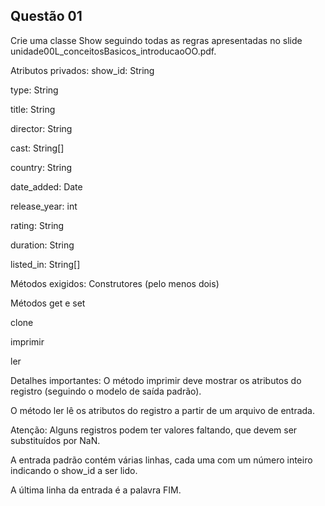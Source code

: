 ## Questão 01

Crie uma classe Show seguindo todas as regras apresentadas no slide unidade00L_conceitosBasicos_introducaoOO.pdf.

Atributos privados:
show_id: String

type: String

title: String

director: String

cast: String[]

country: String

date_added: Date

release_year: int

rating: String

duration: String

listed_in: String[]

Métodos exigidos:
Construtores (pelo menos dois)

Métodos get e set

clone

imprimir

ler

Detalhes importantes:
O método imprimir deve mostrar os atributos do registro (seguindo o modelo de saída padrão).

O método ler lê os atributos do registro a partir de um arquivo de entrada.

Atenção: Alguns registros podem ter valores faltando, que devem ser substituídos por NaN.

A entrada padrão contém várias linhas, cada uma com um número inteiro indicando o show_id a ser lido.

A última linha da entrada é a palavra FIM.
